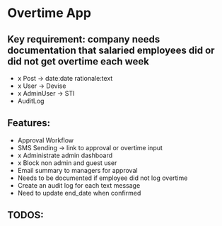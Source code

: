 # Overtime App

## Key requirement: company needs documentation that salaried employees did or did not get overtime each week

- x Post -> date:date rationale:text
- x User -> Devise
- x AdminUser -> STI
- AuditLog

## Features:
- Approval Workflow
- SMS Sending -> link to approval or overtime input
- x Administrate admin dashboard
- x Block non admin and guest user
- Email summary to managers for approval
- Needs to be documented if employee did not log overtime
- Create an audit log for each text message
- Need to update end_date when confirmed

## TODOS: 